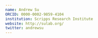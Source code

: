 ```yaml
---
name: Andrew Su
ORCID: 0000-0002-9859-4104
institution: Scripps Research Institute
website: http://sulab.org/
twitter: andrewsu
---
```

